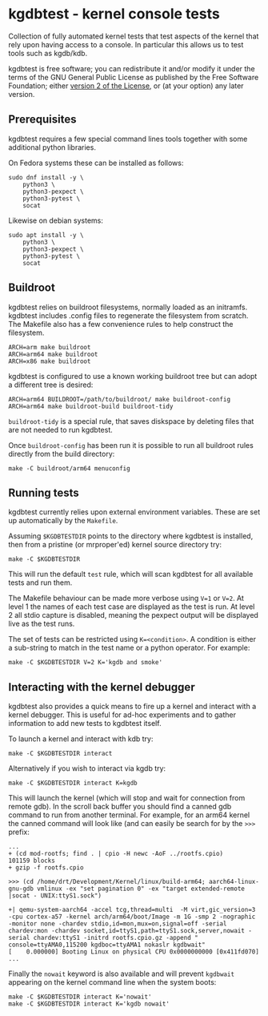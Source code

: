 kgdbtest - kernel console tests
===============================

Collection of fully automated kernel tests that test aspects of the
kernel that rely upon having access to a console. In particular this
allows us to test tools such as kgdb/kdb.

kgdbtest is free software; you can redistribute it and/or modify
it under the terms of the GNU General Public License as published by
the Free Software Foundation; either [version 2 of the
License](LICENSE.md), or (at your option) any later version.

Prerequisites
-------------

kgdbtest requires a few special command lines tools together with some
additional python libraries.

On Fedora systems these can be installed as follows:

~~~
sudo dnf install -y \
	python3 \
	python3-pexpect \
	python3-pytest \
	socat
~~~

Likewise on debian systems:

~~~
sudo apt install -y \
	python3 \
	python3-pexpect \
	python3-pytest \
	socat
~~~

Buildroot
---------

kgdbtest relies on buildroot filesystems, normally loaded as an
initramfs. kgdbtest includes .config files to regenerate the
filesystem from scratch. The Makefile also has a few convenience
rules to help construct the filesystem.

~~~
ARCH=arm make buildroot
ARCH=arm64 make buildroot
ARCH=x86 make buildroot
~~~

kgdbtest is configured to use a known working buildroot tree but
can adopt a different tree is desired:

~~~
ARCH=arm64 BUILDROOT=/path/to/buildroot/ make buildroot-config
ARCH=arm64 make buildroot-build buildroot-tidy
~~~

`buildroot-tidy` is a special rule, that saves diskspace by deleting
files that are not needed to run kgdbtest.

Once `buildroot-config` has been run it is possible to run all buildroot
rules directly from the build directory:

~~~
make -C buildroot/arm64 menuconfig
~~~

Running tests
-------------

kgdbtest currently relies upon external environment variables. These are
set up automatically by the `Makefile`.

Assuming `$KGDBTESTDIR` points to the directory where kgdbtest is
installed, then from a pristine (or mrproper'ed) kernel source
directory try:

~~~
make -C $KGDBTESTDIR
~~~

This will run the default `test` rule, which will scan kgdbtest for all 
available tests and run them.

The Makefile behaviour can be made more verbose using `V=1` or `V=2`. At
level 1 the names of each test case are displayed as the test is run.
At level 2 all stdio capture is disabled, meaning the pexpect output
will be displayed live as the test runs.

The set of tests can be restricted using `K=<condition>`. A condition is
either a sub-string to match in the test name or a python operator. For
example:

~~~
make -C $KGDBTESTDIR V=2 K='kgdb and smoke'
~~~

Interacting with the kernel debugger
------------------------------------

kgdbtest also provides a quick means to fire up a kernel and interact
with a kernel debugger. This is useful for ad-hoc experiments and to
gather information to add new tests to kgdbtest itself.

To launch a kernel and interact with kdb try:

~~~
make -C $KGDBTESTDIR interact
~~~

Alternatively if you wish to interact via kgdb try:

~~~
make -C $KGDBTESTDIR interact K=kgdb
~~~

This will launch the kernel (which will stop and wait for connection
from remote gdb). In the scroll back buffer you should find a canned
gdb command to run from another terminal. For example, for an arm64
kernel the canned command will look like (and can easily be search for
by the `>>> ` prefix:

~~~
...
+ (cd mod-rootfs; find . | cpio -H newc -AoF ../rootfs.cpio)
101159 blocks
+ gzip -f rootfs.cpio

>>> (cd /home/drt/Development/Kernel/linux/build-arm64; aarch64-linux-gnu-gdb vmlinux -ex "set pagination 0" -ex "target extended-remote |socat - UNIX:ttyS1.sock")

+| qemu-system-aarch64 -accel tcg,thread=multi  -M virt,gic_version=3 -cpu cortex-a57 -kernel arch/arm64/boot/Image -m 1G -smp 2 -nographic -monitor none -chardev stdio,id=mon,mux=on,signal=off -serial chardev:mon -chardev socket,id=ttyS1,path=ttyS1.sock,server,nowait -serial chardev:ttyS1 -initrd rootfs.cpio.gz -append " console=ttyAMA0,115200 kgdboc=ttyAMA1 nokaslr kgdbwait"
[    0.000000] Booting Linux on physical CPU 0x0000000000 [0x411fd070]
...
~~~

Finally the `nowait` keyword is also available and will prevent
`kgdbwait` appearing on the kernel command line when the system
boots:

~~~
make -C $KGDBTESTDIR interact K='nowait'
make -C $KGDBTESTDIR interact K='kgdb nowait'
~~~
